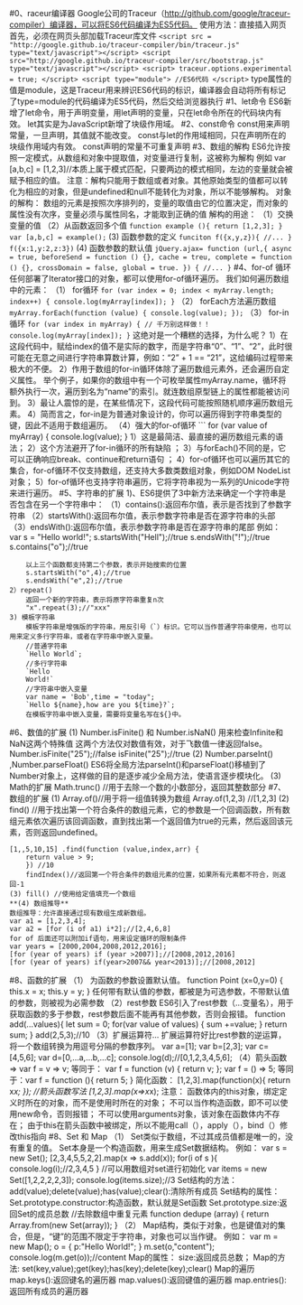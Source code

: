 #0、raceur编译器
	Google公司的Traceur（http://github.com/google/traceur-compiler）编译器，可以将ES6代码编译为ES5代码。
	使用方法：直接插入网页
	首先，必须在网页头部加载Traceur库文件
	```
	<script src = "http://google.github.io/traceur-compiler/bin/traceur.js" type="text/javascript"></script>
	<script src="http://google.github.io/traceur-compiler/src/bootstrap.js" type="text/javascript"></script>
	<script>
		traceur.options.experimental = true;
	</script>
	<script type="module">
		//ES6代码
	</script>
	```
	type属性的值是module，这是Traceur用来辨识ES6代码的标识，编译器会自动将所有标记了type=module的代码编译为ES5代码，然后交给浏览器执行
#1、let命令
    ES6新增了let命令，用于声明变量，用let声明的变量，只在let命令所在的代码块内有效。
    let其实是为JavaScript新增了块级作用域。
#2、const命令
    const用来声明常量，一旦声明，其值就不能改变。
    const与let的作用域相同，只在声明所在的块级作用域内有效。
    const声明的常量不可重复声明
#3、数组的解构
	ES6允许按照一定模式，从数组和对象中提取值，对变量进行复制，这被称为解构
	例如 var [a,b,c] = [1,2,3]//本质上属于模式匹配，只要两边的模式相同，左边的变量就会被赋予相应的值。
	注意：解构只能用于数组或者对象。其他原始类型的值都可以转化为相应的对象，但是undefined和null不能转化为对象，所以不能够解构。
	对象的解构：
	数组的元素是按照次序排列的，变量的取值由它的位置决定，而对象的属性没有次序，变量必须与属性同名，才能取到正确的值
	解构的用途：
	（1）交换变量的值
	（2）从函数返回多个值
	```
	function example (){
		return [1,2,3];
	}
	var [a,b,c] = example();
	```
	(3) 函数参数的定义
	```
	funciton f({x,y,z}){
		//...
	}
	f({x:1,y:2,z:3})
	```
	(4) 函数参数的默认值
	```
	jQuery.ajax= function (url,{
		async = true,
		beforeSend = function () {},
		cache = treu,
		complete = function () {},
		crossDomain = false,
		global = true.
		}) {
			//...
		}
	```
#4、for-of 循环
	任何部署了Iterator接口的对象，都可以使用for-of循环遍历。
	我们如何遍历数组中的元素：
	（1） for循环
	```
	for (var index = 0; index < myArray.length; index++) {
  		console.log(myArray[index]);
	}
	```
	（2） forEach方法遍历数组
	```
	myArray.forEach(function (value) {
		console.log(value);
	});
	```
	（3） for-in循环
	```
	for (var index in myArray) { // 千万别这样做！！
	    console.log(myArray[index]);
	}
	```
	这绝对是一个糟糕的选择，为什么呢？
		1）在这段代码中，赋给index的值不是实际的数字，而是字符串“0”、“1”、“2”，此时很可能在无意之间进行字符串算数计算，例如：“2” + 1 == “21”，这给编码过程带来极大的不便。 
		2）作用于数组的for-in循环体除了遍历数组元素外，还会遍历自定义属性。
		举个例子，如果你的数组中有一个可枚举属性myArray.name，循环将额外执行一次，遍历到名为“name”的索引。就连数组原型链上的属性都能被访问到。 
		3）最让人震惊的是，在某些情况下，这段代码可能按照随机顺序遍历数组元素。 
		4）简而言之，for-in是为普通对象设计的，你可以遍历得到字符串类型的键，因此不适用于数组遍历。 
	（4）强大的for-of循环
	```
	for (var value of myArray) {
	    console.log(value);
	}
		1）这是最简洁、最直接的遍历数组元素的语法； 
		2）这个方法避开了for-in循环的所有缺陷 ；
		3）与forEach()不同的是，它可以正确响应break、continue和return语句 ；
		4）for-of循环也可以遍历其它的集合，for-of循环不仅支持数组，还支持大多数类数组对象，例如DOM NodeList对象；
		5）for-of循环也支持字符串遍历，它将字符串视为一系列的Unicode字符来进行遍历。
#5、字符串的扩展
	1)、ES6提供了3中新方法来确定一个字符串是否包含在另一个字符串中：
		（1）contains():返回布尔值，表示是否找到了参数字符串
		（2）startsWith():返回布尔值，表示参数字符串是否在源字符串的头部
		（3）endsWith():返回布尔值，表示参数字符串是否在源字符串的尾部
		例如：
		var s = "Hello world!";
		s.startsWith("Hell");//true
		s.endsWith("!");//true
		s.contains("o");//true

		以上三个函数都支持第二个参数，表示开始搜索的位置
		s.startsWith("o",4);//true
		s.endsWith("e",2);//true
	2）repeat()
		返回一个新的字符串，表示将原字符串重复n次
		"x".repeat(3);//"xxx"
	3) 模板字符串
		模板字符串是增强版的字符串，用反引号（`）标识。它可以当作普通字符串使用，也可以用来定义多行字符串，或者在字符串中嵌入变量。
		//普通字符串
		`Hello World`;
		//多行字符串
		`Hello
		World!`
		//字符串中嵌入变量
		var name = 'Bob',time = "today";
		`Hello ${name},how are you ${time}?`;
		在模板字符串中嵌入变量，需要将变量名写在${}中。

#6、数值的扩展
	(1) Number.isFinite() 和 Number.isNaN()
		用来检查Infinite和NaN这两个特殊值
		这两个方法仅对数值有效，对于飞数值一律返回false。
		Number.isFinite("25");//false
		isFinite("25");//true
	(2) Number.parseInt() ,Number.parseFloat()
		ES6将全局方法parseInt()和parseFloat()移植到了Number对象上，这样做的目的是逐步减少全局方法，使语言逐步模块化。
	(3) Math的扩展
		Math.trunc() //用于去除一个数的小数部分，返回其整数部分
#7、数组的扩展
	(1) Array.of()//用于将一组值转换为数组
		Array.of(1,2,3) //[1,2,3]
	(2) find() //用于找出第一个符合条件的数组元素，它的参数是一个回调函数，所有数组元素依次遍历该回调函数，直到找出第一个返回值为true的元素，然后返回该元素，否则返回undefined。

	[1,,5,10,15] .find(function (value,index,arr) {
		return value > 9;
		}) //10
		findIndex()//返回第一个符合条件的数组元素的位置，如果所有元素都不符合，则返回-1
	(3) fill() //使用给定值填充一个数组
	**(4) 数组推导**
	数组推导：允许直接通过现有数组生成新数组。
	var a1 = [1,2,3,4];
	var a2 = [for (i of a1) i*2];//[2,4,6,8]
	for of 后面还可以附加if语句，用来设定循环的限制条件
	var years = [2000,2004,2008,2012,2016];
	[for (year of years) if (year >2007)];//[2008,2012,2016]
	[for (year of years) if(year>2007&& year<2013)];//[2008,2012]
#8、函数的扩展
	（1） 为函数的参数设置默认值。
		function Point (x=0,y=0) {
			this.x = x;
			this.y = y;
		}
		任何带有默认值的参数，都被是为可选参数，不带默认值的参数，则被视为必需参数
	（2）rest参数
	ES6引入了rest参数（...变量名），用于获取函数的多于参数，rest参数后面不能再有其他参数，否则会报错。
	function add(...values){
		let sum = 0;
		for(var value of values) {
			sum +=value;
		}
		return sum;
	}
	add(2,5,3);//10
	（3）扩展运算符...
	扩展运算符好比rest参数的逆运算，将一个数组转换为用逗号分隔的参数序列。
	var a=[1];
	var b=[2,3];
	var c=[4,5,6];
	var d=[0,...a,...b,...c];
	console.log(d);//[0,1,2,3,4,5,6];
	（4）箭头函数=>
	var f = v => v;
	等同于：
	var f = function (v) {
		return v;
	};
	var f = () => 5;
	等同于：var f = function (){
		return 5;
	}
	简化函数：
	[1,2,3].map(function(x){
		return x*x;
		});
	//箭头函数写法
	[1,2,3].map(x=>x*x);
	注意：
	函数体内的this对象，绑定定义时所在的对象，而不是使用时所在的对象；
	不可以当作构造函数，即不可以使用new命令，否则报错；
	不可以使用arguments对象，该对象在函数体内不存在；
	由于this在箭头函数中被绑定，所以不能用call（），apply（），bind（）修改this指向
#8、Set 和 Map
	（1） Set类似于数组，不过其成员值都是唯一的，没有重复的值。
		  Set本身是一个构造函数，用来生成Set数据结构。
		  例如： 
		  	var s = new Set();
		  	[2,3,4,5,5,2,2].map(x => s.add(x));
		  	for(i of s ){
		  		console.log(i);//2,3,4,5
		  	}
		  	//可以用数组对set进行初始化
		  	var items = new Set([1,2,2,2,2,3]);
		  	console.log(items.size);//3
		  Set结构的方法：
		  	add(value);delete(value);has(value);clear():清除所有成员
		  Set结构的属性：
		  	Set.prototype.constructor:构造函数，默认就是Set函数
		  	Set.prototype.size:返回Set的成员总数
		  	//去除数组中重复元素
		  	function dedupe (array) {
				return Array.from(new Set(array));
		  	}
	（2） Map结构，类似于对象，也是键值对的集合，但是，“键”的范围不限定于字符串，对象也可以当作键。
		  例如：
		  	var m = new Map();
		  	o = {
		  		p:"Hello World!";
		  	}
		  	m.set(o,"content");
		  	console.log(m.get(o));//content
		  Map的属性：
		  size:返回成员总数；
		  Map的方法:
		  set(key,value);get(key);has(key);delete(key);clear()
		  Map的遍历
		  map.keys():返回键名的遍历器
		  map.values():返回键值的遍历器
		  map.entries():返回所有成员的遍历器